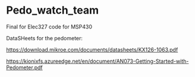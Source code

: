 # Pedo_watch_team
Final for Elec327 code for MSP430

DataSHeets for the pedometer:

https://download.mikroe.com/documents/datasheets/KX126-1063.pdf

https://kionixfs.azureedge.net/en/document/AN073-Getting-Started-with-Pedometer.pdf

